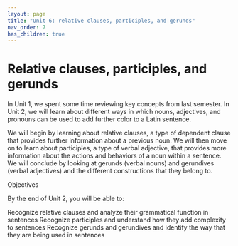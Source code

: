 ```yaml
---
layout: page
title: "Unit 6: relative clauses, participles, and gerunds"
nav_order: 7
has_children: true
---
```


# Relative clauses, participles, and gerunds

 
In Unit 1, we spent some time reviewing key concepts from last semester. In Unit 2, we will learn about different ways in which nouns, adjectives, and pronouns can be used to add further color to a Latin sentence.

We will begin by learning about relative clauses, a type of dependent clause that provides further information about a previous noun. We will then move on to learn about participles, a type of verbal adjective, that provides more information about the actions and behaviors of a noun within a sentence. We will conclude by looking at gerunds (verbal nouns) and gerundives (verbal adjectives) and the different constructions that they belong to.

Objectives
 
By the end of Unit 2, you will be able to:

Recognize relative clauses and analyze their grammatical function in sentences
Recognize participles and understand how they add complexity to sentences
Recognize gerunds and gerundives and identify the way that they are being used in sentences

